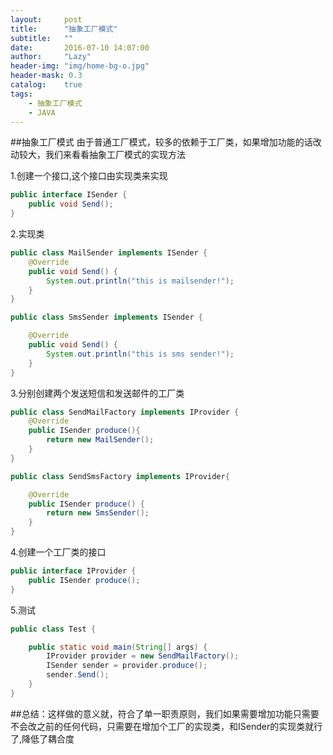 ```yaml
---
layout:     post
title:      "抽象工厂模式"
subtitle:   ""
date:       2016-07-10 14:07:00
author:     "Lazy"
header-img: "img/home-bg-o.jpg"
header-mask: 0.3
catalog:    true
tags:
    - 抽象工厂模式
    - JAVA
---
```





##抽象工厂模式
由于普通工厂模式，较多的依赖于工厂类，如果增加功能的话改动较大，我们来看看抽象工厂模式的实现方法

1.创建一个接口,这个接口由实现类来实现

```java
public interface ISender {
	public void Send();
}
```

2.实现类


```java
public class MailSender implements ISender {
	@Override
	public void Send() {
		System.out.println("this is mailsender!");
	}
}

```

```java
public class SmsSender implements ISender {

	@Override
	public void Send() {
		System.out.println("this is sms sender!");
	}
}

```

3.分别创建两个发送短信和发送邮件的工厂类

```java
public class SendMailFactory implements IProvider {
	@Override
	public ISender produce(){
		return new MailSender();
	}
}

```

```java
public class SendSmsFactory implements IProvider{

	@Override
	public ISender produce() {
		return new SmsSender();
	}
}

```

4.创建一个工厂类的接口

```java
public interface IProvider {
	public ISender produce();
}

```

5.测试

```java
public class Test {

	public static void main(String[] args) {
		IProvider provider = new SendMailFactory();
		ISender sender = provider.produce();
		sender.Send();
	}
}

```
##总结：这样做的意义就，符合了单一职责原则，我们如果需要增加功能只需要不会改之前的任何代码，只需要在增加个工厂的实现类，和ISender的实现类就行了,降低了耦合度
